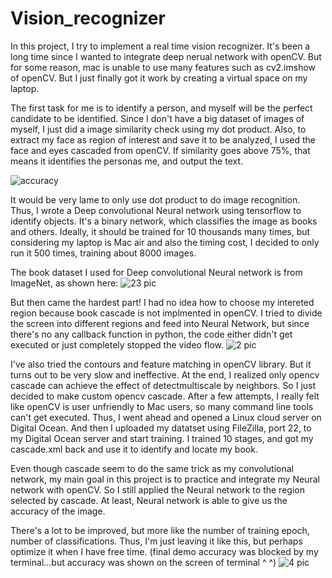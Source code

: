 # Vision_recognizer


In this project, I try to implement a real time vision recognizer. It's been a long time since I wanted to integrate deep nerual network with openCV. But for some reason, mac is unable to use many features such as cv2.imshow of openCV.
But I just finally got it work by creating a virtual space on my laptop.


The first task for me is to identify a person, and myself will be the perfect candidate to be identified. Since I don't have a big dataset of images of myself, I just did a image similarity check using my dot product. Also, to extract my face as region of interest and save it to be analyzed, I used the face and eyes cascaded from openCV. If similarity goes above 75%, that means it identifies the personas me, and output the text.

![accuracy](https://user-images.githubusercontent.com/13871858/28259726-82500084-6a8c-11e7-8567-acd8eb909435.jpg)


It would be very lame to only use dot product to do image recognition. Thus, I wrote a Deep convolutional Neural network using tensorflow to identify objects. It's a binary network, which classifies the image as books and others. Ideally, it should be trained for 10 thousands many times, but considering my laptop is Mac air and also the timing cost, I decided to only run it 500 times, training about 8000 images. 

The book dataset I used for Deep convolutional Neural network is from ImageNet, as shown here:
![23 pic](https://user-images.githubusercontent.com/13871858/28357338-eb1eee42-6c1f-11e7-9c4c-39cffd18bebf.jpg)

But then came the hardest part! I had no idea how to choose my intereted region because book cascade is not implmented in openCV. I tried to divide the screen into different regions and feed into Neural Network, but since there's no any callback function in python, the code either didn't get executed or just completely stopped the video flow.
![2 pic](https://user-images.githubusercontent.com/13871858/28358328-552b4512-6c23-11e7-9599-7af7dca326ef.jpg)


I've also tried the contours and feature matching in openCV library. But it turns out to be very slow and ineffective. At the end, I realized only opencv cascade can achieve the effect of detectmultiscale by neighbors. So I just decided to make custom opencv cascade. After a few attempts, I really felt like openCV is user unfriendly to Mac users, so many command line tools can't get executed. Thus, I went ahead and opened a Linux cloud server on Digital Ocean. And then I uploaded my datatset using FileZilla, port 22, to my Digital Ocean server and start training. I trained 10 stages, and got my cascade.xml back and use it to identify and locate my book.

Even though cascade seem to do the same trick as my convolutional network, my main goal in this project is to practice and integrate my Neural network with openCV. So I still applied the Neural network to the region selected by cascade. At least, Neural network is able to give us the accuracy of the image.

There's a lot to be improved, but more like the number of training epoch, number of classifications. Thus, I'm just leaving it like this, but perhaps optimize it when I have free time.
(final demo accuracy was blocked by my terminal...but accuracy was shown on the screen of terminal ^ ^)
![4 pic](https://user-images.githubusercontent.com/13871858/28357341-eec8a8a8-6c1f-11e7-8b03-d641b43ff5d7.jpg)
